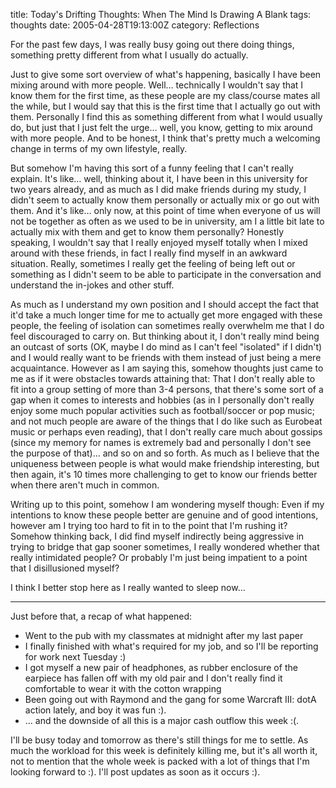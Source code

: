 title: Today's Drifting Thoughts: When The Mind Is Drawing A Blank
tags: thoughts
date: 2005-04-28T19:13:00Z
category: Reflections

For the past few days, I was really busy going out there doing things, something pretty different from what I usually do actually.

Just to give some sort overview of what's happening, basically I have been mixing around with more people. Well… technically I wouldn't say that I know them for the first time, as these people are my class/course mates all the while, but I would say that this is the first time that I actually go out with them. Personally I find this as something different from what I would usually do, but just that I just felt the urge… well, you know, getting to mix around with more people. And to be honest, I think that's pretty much a welcoming change in terms of my own lifestyle, really.

But somehow I'm having this sort of a funny feeling that I can't really explain. It's like… well, thinking about it, I have been in this university for two years already, and as much as I did make friends during my study, I didn't seem to actually know them personally or actually mix or go out with them. And it's like… only now, at this point of time when everyone of us will not be together as often as we used to be in university, am I a little bit late to actually mix with them and get to know them personally? Honestly speaking, I wouldn't say that I really enjoyed myself totally when I mixed around with these friends, in fact I really find myself in an awkward situation. Really, sometimes I really get the feeling of being left out or something as I didn't seem to be able to participate in the conversation and understand the in-jokes and other stuff.

As much as I understand my own position and I should accept the fact that it'd take a much longer time for me to actually get more engaged with these people, the feeling of isolation can sometimes really overwhelm me that I do feel discouraged to carry on. But thinking about it, I don't really mind being an outcast of sorts (OK, maybe I do mind as I can't feel "isolated" if I didn't) and I would really want to be friends with them instead of just being a mere acquaintance. However as I am saying this, somehow thoughts just came to me as if it were obstacles towards attaining that: That I don't really able to fit into a group setting of more than 3-4 persons, that there's some sort of a gap when it comes to interests and hobbies (as in I personally don't really enjoy some much popular activities such as football/soccer or pop music; and not much people are aware of the things that I do like such as Eurobeat music or perhaps even reading), that I don't really care much about gossips (since my memory for names is extremely bad and personally I don't see the purpose of that)… and so on and so forth. As much as I believe that the uniqueness between people is what would make friendship interesting, but then again, it's 10 times more challenging to get to know our friends better when there aren't much in common.

Writing up to this point, somehow I am wondering myself though: Even if my intentions to know these people better are genuine and of good intentions, however am I trying too hard to fit in to the point that I'm rushing it? Somehow thinking back, I did find myself indirectly being aggressive in trying to bridge that gap sooner sometimes, I really wondered whether that really intimidated people? Or probably I'm just being impatient to a point that I disillusioned myself?

I think I better stop here as I really wanted to sleep now…

---

Just before that, a recap of what happened:
- Went to the pub with my classmates at midnight after my last paper
- I finally finished with what's required for my job, and so I'll be reporting for work next Tuesday :)
- I got myself a new pair of headphones, as rubber enclosure of the earpiece has fallen off with my old pair and I don't really find it comfortable to wear it with the cotton wrapping
- Been going out with Raymond and the gang for some Warcraft III: dotA action lately, and boy it was fun :).
- … and the downside of all this is a major cash outflow this week :(.

I'll be busy today and tomorrow as there's still things for me to settle. As much the workload for this week is definitely killing me, but it's all worth it, not to mention that the whole week is packed with a lot of things that I'm looking forward to :). I'll post updates as soon as it occurs :).
